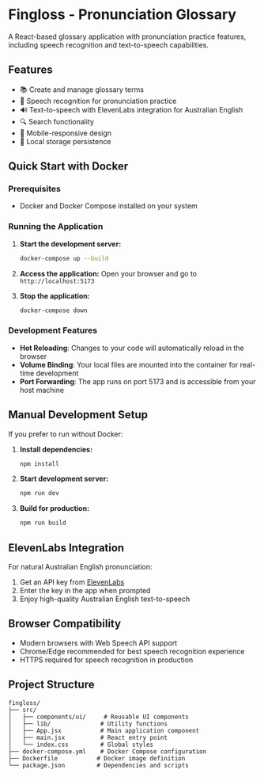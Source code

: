 # Fingloss - Pronunciation Glossary

A React-based glossary application with pronunciation practice features, including speech recognition and text-to-speech capabilities.

## Features

- 📚 Create and manage glossary terms
- 🎤 Speech recognition for pronunciation practice
- 🔊 Text-to-speech with ElevenLabs integration for Australian English
- 🔍 Search functionality
- 📱 Mobile-responsive design
- 💾 Local storage persistence

## Quick Start with Docker

### Prerequisites
- Docker and Docker Compose installed on your system

### Running the Application

1. **Start the development server:**
   ```bash
   docker-compose up --build
   ```

2. **Access the application:**
   Open your browser and go to `http://localhost:5173`

3. **Stop the application:**
   ```bash
   docker-compose down
   ```

### Development Features

- **Hot Reloading**: Changes to your code will automatically reload in the browser
- **Volume Binding**: Your local files are mounted into the container for real-time development
- **Port Forwarding**: The app runs on port 5173 and is accessible from your host machine

## Manual Development Setup

If you prefer to run without Docker:

1. **Install dependencies:**
   ```bash
   npm install
   ```

2. **Start development server:**
   ```bash
   npm run dev
   ```

3. **Build for production:**
   ```bash
   npm run build
   ```

## ElevenLabs Integration

For natural Australian English pronunciation:

1. Get an API key from [ElevenLabs](https://elevenlabs.io/app/settings/api-keys)
2. Enter the key in the app when prompted
3. Enjoy high-quality Australian English text-to-speech

## Browser Compatibility

- Modern browsers with Web Speech API support
- Chrome/Edge recommended for best speech recognition experience
- HTTPS required for speech recognition in production

## Project Structure

```
fingloss/
├── src/
│   ├── components/ui/     # Reusable UI components
│   ├── lib/              # Utility functions
│   ├── App.jsx           # Main application component
│   ├── main.jsx          # React entry point
│   └── index.css         # Global styles
├── docker-compose.yml    # Docker Compose configuration
├── Dockerfile           # Docker image definition
└── package.json         # Dependencies and scripts
```
